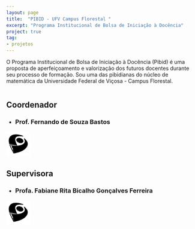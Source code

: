 ```yaml
---
layout: page
title:  "PIBID - UFV Campus Florestal "
excerpt: "Programa Institucional de Bolsa de Iniciação à Docência"
project: true
tag:
- projetos
---
```


O Programa Institucional de Bolsa de Iniciação à Docência (Pibid) é uma proposta de aperfeiçoamento e valorização dos futuros docentes durante seu processo de formação. Sou uma das pibidianas do núcleo de matemática da Universidade Federal de Viçosa - Campus Florestal. 

<div style="display:flex; flex-direction: row; justify-content: center; align-items: center">
   <div>
      <a class = "social-btn" href="https://pibid.caf.ufv.br/" target="_blank">
      <i class="fa fa-2x fa-globe"></i>
      </a>
   </div>
   
   <div>
      <a class = "social-btn" href="https://www.youtube.com/channel/UC0-TwS7tf7JhWsy28sE50Gw" target="_blank">
      <i class="fa fa-2x fa-youtube-square"></i>
      </a>
   </div>
   
   <div>
      <a class = "social-btn" href="https://www.instagram.com/pibidexatas_ufvcaf/" target="_blank">
      <i class="fa fa-2x fa-instagram"></i>
      </a>
   </div>   
   
   <div>
      <a class = "social-btn" href="mailto:pibid.exatas.caf@ufv.br" target="_blank">
      <i class="fa fa-2x fa-envelope-square"></i>
      </a>
   </div>
</div>   
   
   
## Coordenador
 
* ### Prof. Fernando de Souza Bastos

<div style = "display: inline-block;"> 
   <div style = "float:left;">
      <a class="social-btn" href="http://buscatextual.cnpq.br/buscatextual/visualizacv.do?metodo=apresentar&id=K       4164030D3" target="_blank">
      <img src="../assets/img/favicons/lattes-new.svg">
      </a>
   </div>
   
   <div style = "float:left;">
      <a class="social-btn" href="https://github.com/fsbmat-ufv" target="_blank">
      <i class="fa fa-2x fa-github"></i>
      </a>
   </div>
   
   <div style = "float:left;">
      <a class = "social-btn" href="https://fsbmat-ufv.github.io/" target="_blank">
      <i class="fa fa-2x fa-globe"></i>
      </a>
   </div>
</div> 

## Supervisora

* ### Profa. Fabiane Rita Bicalho Gonçalves Ferreira

<div style = "display: inline-block;">
   <div style = "float:left;">
      <a class="social-btn" href="http://buscatextual.cnpq.br/buscatextual/visualizacv.do?metodo=apresentar&id=K       805   6901H7" target="_blank">
      <img src="../assets/img/favicons/lattes-new.svg">
      </a>
   </div>
</div>